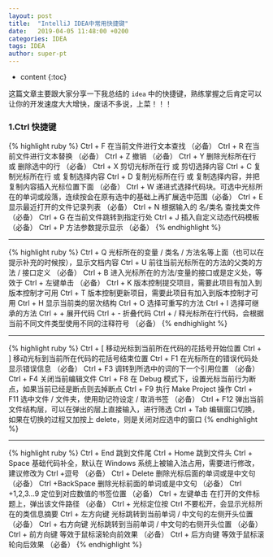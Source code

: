 ```yaml
---
layout: post
title:  "IntelliJ IDEA中常用快捷键"
date:   2019-04-05 11:48:00 +0200
categories: IDEA
tags: IDEA
author: super-pt
---
```


* content
{:toc}

 这篇文章主要跟大家分享一下我总结的 `idea` 中的快捷键，熟练掌握之后肯定可以让你的开发速度大大增快，废话不多说，上菜！！！
 




### 1.Ctrl 快捷键  
{% highlight ruby %}
Ctrl + F 在当前文件进行文本查找 （必备）
Ctrl + R 在当前文件进行文本替换 （必备）
Ctrl + Z 撤销 （必备）
Ctrl + Y 删除光标所在行 或 删除选中的行 （必备）
Ctrl + X 剪切光标所在行 或 剪切选择内容
Ctrl + C 复制光标所在行 或 复制选择内容
Ctrl + D 复制光标所在行 或 复制选择内容，并把复制内容插入光标位置下面 （必备）
Ctrl + W 递进式选择代码块。可选中光标所在的单词或段落，连续按会在原有选中的基础上再扩展选中范围（必备）
Ctrl + E 显示最近打开的文件记录列表 （必备）
Ctrl + N 根据输入的 名/类名 查找类文件 （必备）
Ctrl + G 在当前文件跳转到指定行处
Ctrl + J 插入自定义动态代码模板 （必备）
Ctrl + P 方法参数提示显示 （必备）
{% endhighlight %}
*************************************************************************************************
{% highlight ruby %}
Ctrl + Q 光标所在的变量 / 类名 / 方法名等上面（也可以在提示补充的时候按），显示文档内容
Ctrl + U 前往当前光标所在的方法的父类的方法 / 接口定义 （必备）
Ctrl + B 进入光标所在的方法/变量的接口或是定义处，等效于 Ctrl + 左键单击 （必备）
Ctrl + K 版本控制提交项目，需要此项目有加入到版本控制才可用
Ctrl + T 版本控制更新项目，需要此项目有加入到版本控制才可用
Ctrl + H 显示当前类的层次结构
Ctrl + O 选择可重写的方法
Ctrl + I 选择可继承的方法
Ctrl + + 展开代码
Ctrl + - 折叠代码
Ctrl + / 释光标所在行代码，会根据当前不同文件类型使用不同的注释符号 （必备）
{% endhighlight %}
*************************************************************************************************
{% highlight ruby %}
Ctrl + [ 移动光标到当前所在代码的花括号开始位置
Ctrl + ] 移动光标到当前所在代码的花括号结束位置
Ctrl + F1 在光标所在的错误代码处显示错误信息 （必备）
Ctrl + F3 调转到所选中的词的下一个引用位置 （必备）
Ctrl + F4 关闭当前编辑文件
Ctrl + F8 在 Debug 模式下，设置光标当前行为断点，如果当前已经是断点则去掉断点
Ctrl + F9 执行 Make Project 操作
Ctrl + F11 选中文件 / 文件夹，使用助记符设定 / 取消书签 （必备）
Ctrl + F12 弹出当前文件结构层，可以在弹出的层上直接输入，进行筛选
Ctrl + Tab 编辑窗口切换，如果在切换的过程又加按上 delete，则是关闭对应选中的窗口
{% endhighlight %}
*************************************************************************************************
{% highlight ruby %}
Ctrl + End 跳到文件尾
Ctrl + Home 跳到文件头
Ctrl + Space 基础代码补全，默认在 Windows 系统上被输入法占用，需要进行修改，建议修改为 Ctrl +逗号 （必备）
Ctrl + Delete 删除光标后面的单词或是中文句 （必备）
Ctrl +BackSpace 删除光标前面的单词或是中文句 （必备）
Ctrl +1,2,3…9 定位到对应数值的书签位置 （必备）
Ctrl + 左键单击 在打开的文件标题上，弹出该文件路径 （必备）
Ctrl + 光标定位按 Ctrl 不要松开，会显示光标所在的类信息摘要
Ctrl + 左方向键 光标跳转到当前单词 / 中文句的左侧开头位置 （必备）
Ctrl + 右方向键 光标跳转到当前单词 / 中文句的右侧开头位置 （必备）
Ctrl + 前方向键 等效于鼠标滚轮向前效果 （必备）
Ctrl + 后方向键 等效于鼠标滚轮向后效果 （必备）
{% endhighlight %}

